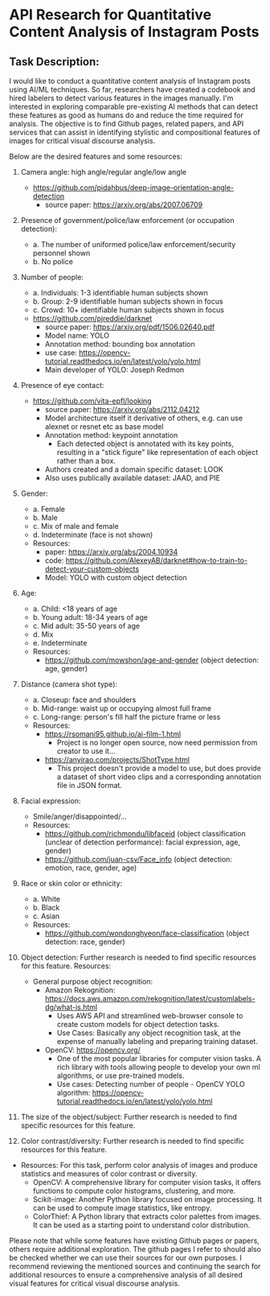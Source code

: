 # API Research for Quantitative Content Analysis of Instagram Posts

## Task Description:
I would like to conduct a quantitative content analysis of Instagram posts using AI/ML techniques. So far, researchers have created a codebook and hired labelers to detect various features in the images manually. I'm interested in exploring comparable pre-existing AI methods that can detect these features as good as humans do and reduce the time required for analysis. The objective is to find Github pages, related papers, and API services that can assist in identifying stylistic and compositional features of images for critical visual discourse analysis.

Below are the desired features and some resources:

1. Camera angle: high angle/regular angle/low angle
   - https://github.com/pidahbus/deep-image-orientation-angle-detection
      - source paper: https://arxiv.org/abs/2007.06709

2. Presence of government/police/law enforcement (or occupation detection):
   - a. The number of uniformed police/law enforcement/security personnel shown
   - b. No police
   
3. Number of people:
   - a. Individuals: 1-3 identifiable human subjects shown
   - b. Group: 2-9 identifiable human subjects shown in focus
   - c. Crowd: 10+ identifiable human subjects shown in focus
   - https://github.com/pjreddie/darknet
      - source paper: https://arxiv.org/pdf/1506.02640.pdf
      - Model name: YOLO
      - Annotation method: bounding box annotation
      - use case: https://opencv-tutorial.readthedocs.io/en/latest/yolo/yolo.html
      - Main developer of YOLO:  Joseph Redmon

4. Presence of eye contact:
   - https://github.com/vita-epfl/looking
      - source paper: https://arxiv.org/abs/2112.04212
      - Model architecture itself it derivative of others, e.g. can use alexnet or resnet etc as 
      base model
      - Annotation method: keypoint annotation 
         - Each detected object is annotated with its key points, resulting in a "stick figure"
         like representation of each object rather than a box. 
      - Authors created and a domain specific dataset: LOOK
      - Also uses publically available dataset: JAAD, and PIE     

5. Gender:
   - a. Female
   - b. Male
   - c. Mix of male and female
   - d. Indeterminate (face is not shown)
   - Resources:
      - paper: https://arxiv.org/abs/2004.10934
      - code: https://github.com/AlexeyAB/darknet#how-to-train-to-detect-your-custom-objects
      - Model: YOLO with custom object detection

6. Age:
   - a. Child: <18 years of age
   - b. Young adult: 18-34 years of age
   - c. Mid adult: 35-50 years of age
   - d. Mix
   - e. Indeterminate
   - Resources:
      - https://github.com/mowshon/age-and-gender (object detection: age, gender)

7. Distance (camera shot type):
   - a. Closeup: face and shoulders
   - b. Mid-range: waist up or occupying almost full frame
   - c. Long-range: person's fill half the picture frame or less
   - Resources:
      - https://rsomani95.github.io/ai-film-1.html
         - Project is no longer open source, now need permission from creator to use it...
      - https://anyirao.com/projects/ShotType.html
         - This project doesn't provide a model to use, but does provide a dataset of 
           short video clips and a corresponding annotation file in JSON format. 
8. Facial expression:
   - Smile/anger/disappointed/...
   - Resources:
      - https://github.com/richmondu/libfaceid (object classification (unclear of detection performance): facial expression, age, gender)
      - https://github.com/juan-csv/Face_info (object detection: emotion, race, gender, age)

9. Race or skin color or ethnicity:
   - a. White
   - b. Black
   - c. Asian
   - Resources:
      - https://github.com/wondonghyeon/face-classification (object detection: race, gender)

10. Object detection: Further research is needed to find specific resources for this feature.
   Resources:
      - General purpose object recognition:
         - Amazon Rekognition: https://docs.aws.amazon.com/rekognition/latest/customlabels-dg/what-is.html
            - Uses AWS API and streamlined web-browser console to create custom models for object detection tasks.
            - Use Cases: Basically any object recognition task, at the expense of manually labeling and preparing
            training dataset.
         - OpenCV: https://opencv.org/
            - One of the most popular libraries for computer vision tasks. A rich library with tools allowing people to
            develop your own ml algorithms, or use pre-trained models.  
            - Use cases: Detecting number of people - OpenCV YOLO algorithm: https://opencv-tutorial.readthedocs.io/en/latest/yolo/yolo.html

11. The size of the object/subject: Further research is needed to find specific resources for this feature.

12. Color contrast/diversity: Further research is needed to find specific resources for this feature.
   - Resources: For this task, perform color analysis of images and produce statistics and measures of color contrast or diversity.
      - OpenCV: A comprehensive library for computer vision tasks, it offers functions to compute color histograms, clustering, and more.
      - Scikit-image: Another Python library focused on image processing. It can be used to compute image statistics, like entropy.
      - ColorThief: A Python library that extracts color palettes from images. It can be used as a starting point to understand color distribution.


Please note that while some features have existing Github pages or papers, others require additional exploration. The github pages I refer to should also be checked whether we can use their sources for our own purposes. I recommend reviewing the mentioned sources and continuing the search for additional resources to ensure a comprehensive analysis of all desired visual features for critical visual discourse analysis.

